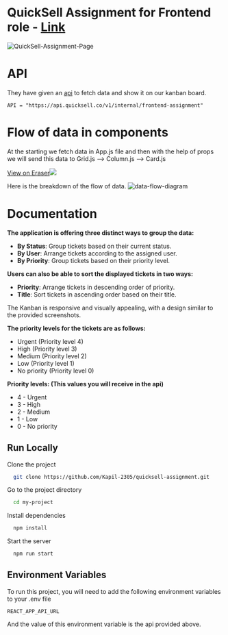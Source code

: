 # QuickSell Assignment for Frontend role - [Link](https://quicksell-assignment-kapil-paliwal.vercel.app/)

![QuickSell-Assignment-Page](https://res.cloudinary.com/dgpkeaffc/image/upload/v1726202630/Screenshot_2024-09-13_at_10.13.02_AM_v7cmry.png)

# API
They have given an [api](https://api.quicksell.co/v1/internal/frontend-assignment) to fetch data and show it on our kanban board.

`API = "https://api.quicksell.co/v1/internal/frontend-assignment"`

# Flow of data in components
At the starting we fetch data in App.js file and then with the help of props we will send this data to Grid.js --> Column.js --> Card.js

[View on Eraser![](https://app.eraser.io/workspace/UmKsJq9DDyjzlXqF6MSu/preview?elements=sOcd2eogzgXf8J6TT0ZnyA&type=embed)](https://app.eraser.io/workspace/UmKsJq9DDyjzlXqF6MSu?elements=sOcd2eogzgXf8J6TT0ZnyA)

Here is the breakdown of the flow of data.
![data-flow-diagram](https://res.cloudinary.com/dgpkeaffc/image/upload/v1726205319/Screenshot_2024-09-13_at_10.58.15_AM_vvmohw.png)

# Documentation

**The application is offering three distinct ways to group the data:**

- **By Status**: Group tickets based on their current status.
- **By User**: Arrange tickets according to the assigned user.
- **By Priority**: Group tickets based on their priority level.

**Users can also be able to sort the displayed tickets in two ways:**

- **Priority**: Arrange tickets in descending order of priority.
- **Title**: Sort tickets in ascending order based on their title.

The Kanban is responsive and visually appealing, with a design similar to the provided screenshots. 

**The priority levels for the tickets are as follows:**

- Urgent (Priority level 4)
- High (Priority level 3)
- Medium (Priority level 2)
- Low (Priority level 1)
- No priority (Priority level 0)

**Priority levels: (This values you will receive in the api)**

- 4 - Urgent
- 3 - High
- 2 - Medium
- 1 - Low
- 0 - No priority

## Run Locally

Clone the project

```bash
  git clone https://github.com/Kapil-2305/quicksell-assignment.git
```

Go to the project directory

```bash
  cd my-project
```

Install dependencies

```bash
  npm install
```

Start the server

```bash
  npm run start
```

## Environment Variables

To run this project, you will need to add the following environment variables to your .env file

`REACT_APP_API_URL`

And the value of this environment variable is the api provided above.